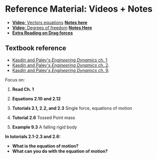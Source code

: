 # Reference Material: Videos + Notes
- [**Video**: Vectors equations](https://youtu.be/NwiEvRhIpfY) [__Notes here__](https://drive.google.com/file/d/155i-zG4WxngB4rqLm6FoqZKRQ_eO4o4f/view?usp=sharing)
- [**Video**: Degrees of freedom](https://youtu.be/9yK22-LSM-4) [__Notes Here__](https://drive.google.com/file/d/1CEr_yhwPD03eI2rFDm-R7jbhKemqQBmG/view?usp=sharing)
- [__Extra Reading on Drag forces__](https://drive.google.com/file/d/1tvh20pslz-ivsdvbFDkqF6AGq_RhdeOh/view?usp=sharing)

## Textbook reference
- [Kasdin and Paley's _Engineering Dynamics_ ch. 1](https://www.jstor.org/stable/j.ctvcm4ggj.4) 
- [Kasdin and Paley's _Engineering Dynamics_ ch. 2](https://www.jstor.org/stable/j.ctvcm4ggj.5). 
- [Kasdin and Paley's _Engineering Dynamics_ ch. 9](https://www.jstor.org/stable/j.ctvcm4ggj.12). 

Focus on:

1. __Read Ch. 1__

1. __Equations 2.10 and 2.12__

2. __Tutorials 2.1, 2.2, and 2.3__ Single force, equations of motion

3. __Tutorial 2.6__ Tossed Point mass

4. __Example 9.3__ A falling rigid body


__In tutorials 2.1-2.3 and 2.6:__

* __What is the equation of motion?__ 
* __What can you do with the equation of motion?__ 
